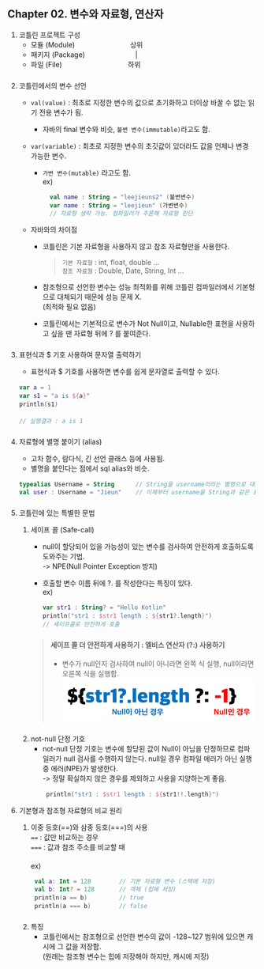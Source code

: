 
## Chapter 02. 변수와 자료형, 연산자

1. 코틀린 프로젝트 구성
    * 모듈 (Module)　　　　　　　　상위
    * 패키지 (Package)　　　　　　　&#160;|
    * 파일 (File)　　　　　　　　　&#160; 하위
   
###

2. 코틀린에서의 변수 선언
    - `val(value)` : 최초로 지정한 변수의 값으로 초기화하고 더이상 바꿀 수 없는 읽기 전용 변수가 됨.
        - 자바의 final 변수와 비슷, `불변 변수(immutable)`라고도 함.
    - `var(variable)` : 최초로 지정한 변수의 초깃값이 있더라도 값을 언제나 변경 가능한 변수.
        - `가변 변수(mutable)` 라고도 함.  
    ex)
          ```kotlin
            val name : String = "leejieuns2" (불변변수)  
            var name : String = "leejieun" (가변변수)
            // 자료형 생략 가능. 컴파일러가 추론해 자료형 판단
          ```
             
    - 자바와의 차이점
        - 코틀린은 기본 자료형을 사용하지 않고 참조 자료형만을 사용한다.
            > `기본 자료형` : int, float, double ...   
              `참조 자료형` : Double, Date, String, Int ...
            
        - 참조형으로 선언한 변수는 성능 최적화를 위해 코틀린 컴파일러에서 기본형으로 대체되기 때문에 성능 문제 X.   
          (최적화 필요 없음)
        - 코틀린에서는 기본적으로 변수가 Not Null이고, Nullable한 표현을 사용하고 싶을 땐 자료형 뒤에 ? 를 붙여준다.

###

3. 표현식과 $ 기호 사용하여 문자열 출력하기
   
    - 표현식과 $ 기호를 사용하면 변수를 쉽게 문자열로 출력할 수 있다.
    
    ```kotlin
   var a = 1
   var s1 = "a is ${a}"
   println(s1)
   
   // 실행결과 : a is 1
    ```

###

4. 자료형에 별명 붙이기 (alias)  
   
    - 고차 함수, 람다식, 긴 선언 클래스 등에 사용됨.
    - 별명을 붙인다는 점에서 sql alias와 비슷.
    
   ```kotlin
   typealias Username = String      // String을 username이라는 별명으로 대치
   val user : Username = "Jieun"    // 이제부터 username을 String과 같은 표현이라고 인식함.
   ```

###

5. 코틀린에 있는 특별한 문법
    1. 세이프 콜 (Safe-call)
        - null이 할당되어 있을 가능성이 있는 변수를 검사하여 안전하게 호출하도록 도와주는 기법.  
          -> NPE(Null Pointer Exception 방지)
        - 호출할 변수 이름 뒤에 ?. 를 작성한다는 특징이 있다.   
        ex)   
          
           ```kotlin
           var str1 : String? = "Hello Kotlin"
           println("str1 : $str1 length : ${str1?.length}")
           // 세이프콜로 안전하게 호출  
           ```
          
        ###
       
        > #### **세이프 콜 더 안전하게 사용하기 : 엘비스 연산자 (?:) 사용하기**   
        > - 변수가 null인지 검사하여 null이 아니라면 왼쪽 식 실행, null이라면 오른쪽 식을 실행함.
            ![](../image/chap02.png)
   ###    
    2. not-null 단정 기호
        - not-null 단정 기호는 변수에 할당된 값이 Null이 아님을 단정하므로 컴파일러가 null 검사를 수행하지 않는다. null일 경우 컴파일 에러가 아닌 실행 중 에러(NPE)가 발생한다.  
          -> 정말 확실하지 않은 경우를 제외하고 사용을 지양하는게 좋음.
          ```kotlin
           println("str1 : $str1 length : ${str1!!.length}")
           ```
    
6. 기본형과 참조형 자료형의 비교 원리
    1. 이중 등호(==)와 삼중 등호(===)의 사용   
        `==` : 값만 비교하는 경우   
        `===` : 값과 참조 주소를 비교할 때   
       ####
       ex)
       ```kotlin
        val a: Int = 128        // 기본 자료형 변수 (스택에 저장)
        val b: Int? = 128       // 객체 (힙에 저장)
        println(a == b)         // true
        println(a === b)        // false
       ```
   ###
    
    2. 특징
        - 코틀린에서는 참조형으로 선언한 변수의 값이 -128~127 범위에 있으면 캐시에 그 값을 저장함.  
          (원래는 참조형 변수는 힙에 저장해야 하지만, 캐시에 저장)